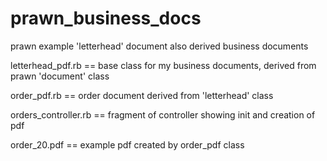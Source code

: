 prawn_business_docs
===================

prawn example 'letterhead' document also derived business documents

letterhead_pdf.rb    == base class for my business documents, derived from prawn 'document' class

order_pdf.rb         == order document derived from 'letterhead' class

orders_controller.rb == fragment of controller showing init and creation of pdf

order_20.pdf         == example pdf created by order_pdf class